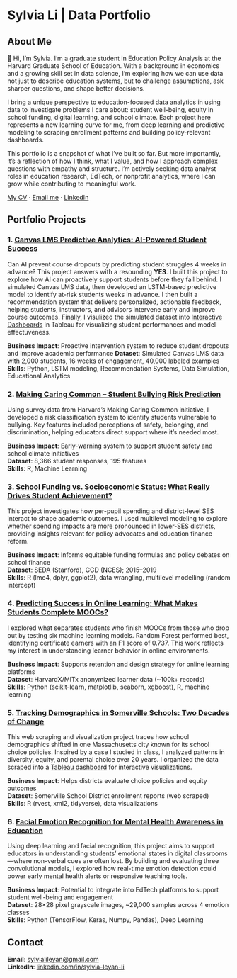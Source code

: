# Sylvia Li | Data Portfolio



## About Me


👋 Hi, I’m Sylvia. I’m a graduate student in Education Policy Analysis at the Harvard Graduate School of Education. With a background in economics and a growing skill set in data science, I’m exploring how we can use data not just to describe education systems, but to challenge assumptions, ask sharper questions, and shape better decisions.

I bring a unique perspective to education-focused data analytics in using data to investigate problems I care about: student well-being, equity in school funding, digital learning, and school climate. Each project here represents a new learning curve for me, from deep learning and predictive modeling to scraping enrollment patterns and building policy-relevant dashboards.

This portfolio is a snapshot of what I’ve built so far. But more importantly, it’s a reflection of how I think, what I value, and how I approach complex questions with empathy and structure. I’m actively seeking data analyst roles in education research, EdTech, or nonprofit analytics, where I can grow while contributing to meaningful work.

[My CV](Sylvia_CV.pdf) · [Email me](mailto:sylvialileyan@outlook.com) · [LinkedIn](https://www.linkedin.com/in/sylvia-leyan-li/)



## Portfolio Projects

### 1. [Canvas LMS Predictive Analytics: AI-Powered Student Success](https://github.com/sylvia010402/Canvas-Predictive-Analytics-Using-AI/tree/main?tab=readme-ov-file#canvas-lms-predictive-analytics-ai-powered-student-success)
Can AI prevent course dropouts by predicting student struggles 4 weeks in advance? This project answers with a resounding **YES**.
I built this project to explore how AI can proactively support students before they fall behind. I simulated Canvas LMS data, then developed an LSTM-based predictive model to identify at-risk students weeks in advance. I then built a recommendation system that delivers personalized, actionable feedback, helping students, instructors, and advisors intervene early and improve course outcomes. Finally, I visulized the simulated dataset into [Interactive Dashboards](https://public.tableau.com/app/profile/leyan.li/vizzes) in Tableau for visualizing student performances and model effectuveness. 

**Business Impact**: Proactive intervention system to reduce student dropouts and improve academic performance
**Dataset**: Simulated Canvas LMS data with 2,000 students, 16 weeks of engagement, 40,000 labeled examples
**Skills**: Python, LSTM modeling, Recommendation Systems, Data Simulation, Educational Analytics


### 2. [Making Caring Common – Student Bullying Risk Prediction](https://github.com/sylvia010402/student-bullying-prediction)

Using survey data from Harvard’s Making Caring Common initiative, I developed a risk classification system to identify students vulnerable to bullying. Key features included perceptions of safety, belonging, and discrimination, helping educators direct support where it’s needed most.

**Business Impact**: Early-warning system to support student safety and school climate initiatives  
**Dataset**: 8,366 student responses, 195 features  
**Skills**: R, Machine Learning


### 3. [School Funding vs. Socioeconomic Status: What Really Drives Student Achievement?](https://github.com/sylvia010402/school-funding-effectiveness)

This project investigates how per-pupil spending and district-level SES interact to shape academic outcomes. I used multilevel modeling to explore whether spending impacts are more pronounced in lower-SES districts, providing insights relevant for policy advocates and education finance reform.

**Business Impact**: Informs equitable funding formulas and policy debates on school finance  
**Dataset**: SEDA (Stanford), CCD (NCES); 2015–2019  
**Skills**: R (lme4, dplyr, ggplot2), data wrangling, multilevel modelling (random intercept)


### 4. [Predicting Success in Online Learning: What Makes Students Complete MOOCs?](https://github.com/sylvia010402/predicting-success-in-online-learning)

I explored what separates students who finish MOOCs from those who drop out by testing six machine learning models. Random Forest performed best, identifying certificate earners with an F1 score of 0.737. This work reflects my interest in understanding learner behavior in online environments.

**Business Impact**: Supports retention and design strategy for online learning platforms  
**Dataset**: HarvardX/MITx anonymized learner data (~100k+ records)  
**Skills**: Python (scikit-learn, matplotlib, seaborn, xgboost), R, machine learning


### 5. [Tracking Demographics in Somerville Schools: Two Decades of Change](https://github.com/sylvia010402/somerville-school-web-scraping) 

This web scraping and visualization project traces how school demographics shifted in one Massachusetts city known for its school choice policies. Inspired by a case I studied in class, I analyzed patterns in diversity, equity, and parental choice over 20 years. I organized the data scraped into a [Tableau dashboard](https://public.tableau.com/app/profile/leyan.li/viz/SomervilleSchool/Dashboard1) for interactive visualizations.

**Business Impact**: Helps districts evaluate choice policies and equity outcomes  
**Dataset**: Somerville School District enrollment reports (web scraped)  
**Skills**: R (rvest, xml2, tidyverse), data visualizations


### 6. [Facial Emotion Recognition for Mental Health Awareness in Education](https://github.com/sylvia010402/deep-learning-on-facial-emotion-detection)

Using deep learning and facial recognition, this project aims to support educators in understanding students’ emotional states in digital classrooms—where non-verbal cues are often lost. By building and evaluating three convolutional models, I explored how real-time emotion detection could power early mental health alerts or responsive teaching tools.

**Business Impact**: Potential to integrate into EdTech platforms to support student well-being and engagement  
**Dataset**: 28×28 pixel grayscale images, ~29,000 samples across 4 emotion classes  
**Skills**: Python (TensorFlow, Keras, Numpy, Pandas), Deep Learning



## Contact

**Email**: sylvialileyan@gmail.com  
**LinkedIn**: [linkedin.com/in/sylvia-leyan-li](https://www.linkedin.com/in/sylvia-leyan-li/)
